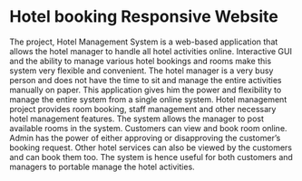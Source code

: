 # Hotel booking Responsive Website 
 The project, Hotel Management System is a web-based application that allows the hotel manager to handle all hotel activities online. Interactive GUI and the ability to manage various hotel bookings and rooms make this system very flexible and convenient. The hotel manager is a very busy person and does not have the time to sit and manage the entire activities manually on paper. This application gives him the power and flexibility to manage the entire system from a single online system. Hotel management project provides room booking, staff management and other necessary hotel management features. The system allows the manager to post available rooms in the system. Customers can view and book room online. Admin has the power of either approving or disapproving the customer’s booking request. Other hotel services can also be viewed by the customers and can book them too. The system is hence useful for both customers and managers to portable manage the hotel activities.
